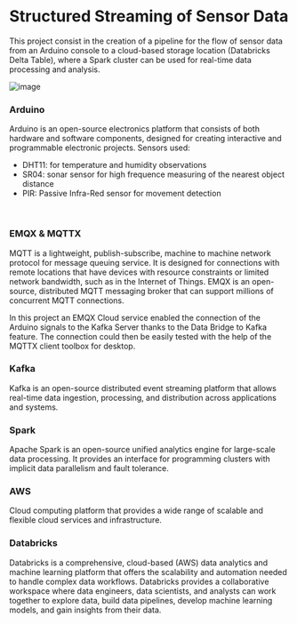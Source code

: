 # Structured Streaming of Sensor Data
This project consist in the creation of a pipeline for the flow of sensor data from an Arduino console to a cloud-based storage location (Databricks Delta Table), where a Spark cluster can be used for real-time data processing and analysis.

<img width="auto" alt="image" src="https://github.com/Frussen/structured_streaming_sensor_data/blob/main/files/Structured%20Streaming%20Ironhack%20Project.png">


### Arduino
Arduino is an open-source electronics platform that consists of both hardware and software components, designed for creating interactive and programmable electronic projects. Sensors used:
- DHT11: for temperature and humidity observations
- SR04: sonar sensor for high frequence measuring of the nearest object distance
- PIR: Passive Infra-Red sensor for movement detection
</br>

### EMQX & MQTTX
MQTT is a lightweight, publish-subscribe, machine to machine network protocol for message queuing service. It is designed for connections with remote locations that have devices with resource constraints or limited network bandwidth, such as in the Internet of Things.
EMQX is an open-source, distributed MQTT messaging broker that can support millions of concurrent MQTT connections.

In this project an EMQX Cloud service enabled the connection of the Arduino signals to the Kafka Server thanks to the Data Bridge to Kafka feature.
The connection could then be easily tested with the help of the MQTTX client toolbox for desktop.

### Kafka
Kafka is an open-source distributed event streaming platform that allows real-time data ingestion, processing, and distribution across applications and systems.


### Spark
Apache Spark is an open-source unified analytics engine for large-scale data processing. It provides an interface for programming clusters with implicit data parallelism and fault tolerance.


### AWS
Cloud computing platform that provides a wide range of scalable and flexible cloud services and infrastructure.


### Databricks
Databricks is a comprehensive, cloud-based (AWS) data analytics and machine learning platform that offers the scalability and automation needed to handle complex data workflows.
Databricks provides a collaborative workspace where data engineers, data scientists, and analysts can work together to explore data, build data pipelines, develop machine learning models, and gain insights from their data.

